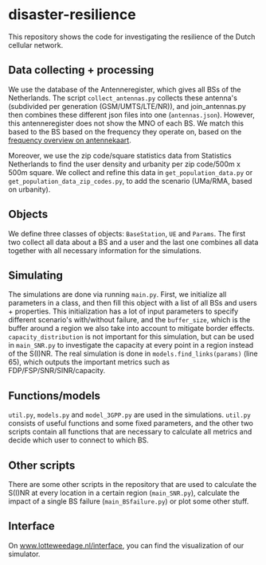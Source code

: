 # disaster-resilience

This repository shows the code for investigating the resilience of the Dutch cellular network.

## Data collecting + processing

We use the database of the Antenneregister, which gives all BSs of the Netherlands. The script `collect_antennas.py` collects these antenna's (subdivided per generation (GSM/UMTS/LTE/NR)), and join_antennas.py then combines these different json files into one (`antennas.json`).
However, this antenneregister does not show the MNO of each BS. We match this based to the BS based on the frequency they operate on, based on the [frequency overview on antennekaart](https://antennekaart.nl/page/frequencies).

Moreover, we use the zip code/square statistics data from Statistics Netherlands to find the user density and urbanity per zip code/500m x 500m square. We collect and refine this data in `get_population_data.py` or `get_population_data_zip_codes.py`, to add the scenario (UMa/RMA, based on urbanity).

## Objects

We define three classes of objects: `BaseStation`, `UE` and `Params`. The first two collect all data about a BS and a user and the last one combines all data together with all necessary information for the simulations.  

## Simulating

The simulations are done via running `main.py`. First, we initialize all parameters in a class, and then fill this object with a list of all BSs and users + properties. This initialization has a lot of input parameters to specify different scenario's with/without failure, and the `buffer_size`, which is the buffer around a region we also take into account to mitigate border effects. `capacity_distribution` is not important for this simulation, but can be used in `main_SNR.py` to investigate the capacity at every point in a region instead of the S(I)NR. The real simulation is done in `models.find_links(params)` (line 65), which outputs the important metrics such as FDP/FSP/SNR/SINR/capacity.


## Functions/models
`util.py`, `models.py` and `model_3GPP.py` are used in the simulations. `util.py` consists of useful functions and some fixed parameters, and the other two scripts contain all functions that are necessary to calculate all metrics and decide which user to connect to which BS.

## Other scripts
There are some other scripts in the repository that are used to calculate the S(I)NR at every location in a certain region (`main_SNR.py`), calculate the impact of a single BS failure (`main_BSfailure.py`) or plot some other stuff.

## Interface
On www.lotteweedage.nl/interface, you can find the visualization of our simulator.
